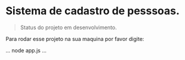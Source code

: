 <h1>Sistema de cadastro de pesssoas.</h1>

>Status do projeto em desenvolvimento.

Para rodar esse projeto na sua maquina por favor digite:

...
node app.js
...
